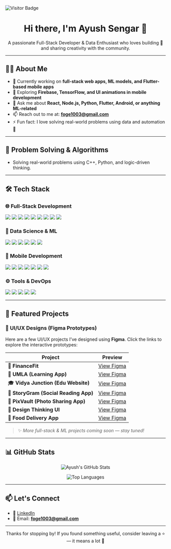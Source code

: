 <img src="https://komarev.com/ghpvc/?username=ayushsengar2010&label=Profile%20Views&color=0e75b6&style=flat" alt="Visitor Badge"/>

<!-- Condensed Header -->
<h1 align="center">Hi there, I'm Ayush Sengar 👋</h1>
<p align="center">A passionate Full-Stack Developer & Data Enthusiast who loves building 🚀 and sharing creativity with the community.</p>

---

## 🧑‍💻 About Me

- 🔭 Currently working on **full-stack web apps, ML models, and Flutter-based mobile apps**
- 🌱 Exploring **Firebase, TensorFlow, and UI animations in mobile development**
- 💬 Ask me about **React, Node.js, Python, Flutter, Android, or anything ML-related**
- 📫 Reach out to me at: **foge1003@gmail.com**
- ⚡ Fun fact: I love solving real-world problems using data and automation 🤖

---

## 🧠 Problem Solving & Algorithms

- Solving real-world problems using C++, Python, and logic-driven thinking.

---

## 🛠️ Tech Stack

### 🌐 Full-Stack Development

<p align="left">
  <img src="https://img.shields.io/badge/JavaScript-F7DF1E?style=for-the-badge&logo=javascript&logoColor=black"/>
  <img src="https://img.shields.io/badge/TypeScript-3178C6?style=for-the-badge&logo=typescript&logoColor=white"/>
  <img src="https://img.shields.io/badge/React-20232A?style=for-the-badge&logo=react&logoColor=61DAFB"/>
  <img src="https://img.shields.io/badge/Next.js-000000?style=for-the-badge&logo=nextdotjs&logoColor=white"/>
  <img src="https://img.shields.io/badge/Node.js-339933?style=for-the-badge&logo=nodedotjs&logoColor=white"/>
  <img src="https://img.shields.io/badge/Express.js-000000?style=for-the-badge&logo=express&logoColor=white"/>
  <img src="https://img.shields.io/badge/REST%20API-FF6C37?style=for-the-badge&logo=api&logoColor=white"/>
  <img src="https://img.shields.io/badge/MongoDB-47A248?style=for-the-badge&logo=mongodb&logoColor=white"/>
  <img src="https://img.shields.io/badge/PostgreSQL-336791?style=for-the-badge&logo=postgresql&logoColor=white"/>
</p>

### 🤖 Data Science & ML

<p align="left">
  <img src="https://img.shields.io/badge/Python-3776AB?style=for-the-badge&logo=python&logoColor=white"/>
  <img src="https://img.shields.io/badge/Numpy-013243?style=for-the-badge&logo=numpy&logoColor=white"/>
  <img src="https://img.shields.io/badge/Pandas-150458?style=for-the-badge&logo=pandas&logoColor=white"/>
  <img src="https://img.shields.io/badge/Scikit--Learn-F7931E?style=for-the-badge&logo=scikit-learn&logoColor=white"/>
  <img src="https://img.shields.io/badge/Matplotlib-11557C?style=for-the-badge&logo=matplotlib&logoColor=white"/>
  <img src="https://img.shields.io/badge/Jupyter-F37626?style=for-the-badge&logo=jupyter&logoColor=white"/>
</p>

### 📱 Mobile Development

<p align="left">
  <img src="https://img.shields.io/badge/Flutter-02569B?style=for-the-badge&logo=flutter&logoColor=white"/>
  <img src="https://img.shields.io/badge/Dart-0175C2?style=for-the-badge&logo=dart&logoColor=white"/>
  <img src="https://img.shields.io/badge/Kotlin-7F52FF?style=for-the-badge&logo=kotlin&logoColor=white"/>
  <img src="https://img.shields.io/badge/Java-ED8B00?style=for-the-badge&logo=java&logoColor=white"/>
  <img src="https://img.shields.io/badge/Android%20Studio-3DDC84?style=for-the-badge&logo=android-studio&logoColor=white"/>
  <img src="https://img.shields.io/badge/Jetpack%20Compose-4285F4?style=for-the-badge&logo=android&logoColor=white"/>
  <img src="https://img.shields.io/badge/XML-E44D26?style=for-the-badge&logo=xml&logoColor=white"/>
</p>

### ⚙️ Tools & DevOps

<p align="left">
  <img src="https://img.shields.io/badge/Docker-2496ED?style=for-the-badge&logo=docker&logoColor=white"/>
  <img src="https://img.shields.io/badge/GitHub%20Actions-2088FF?style=for-the-badge&logo=github-actions&logoColor=white"/>
  <img src="https://img.shields.io/badge/Git-F05032?style=for-the-badge&logo=git&logoColor=white"/>
  <img src="https://img.shields.io/badge/Postman-FF6C37?style=for-the-badge&logo=postman&logoColor=white"/>
  <img src="https://img.shields.io/badge/VS%20Code-007ACC?style=for-the-badge&logo=visual-studio-code&logoColor=white"/>
</p>

---

## 📂 Featured Projects

### 🎨 UI/UX Designs (Figma Prototypes)

Here are a few UI/UX projects I’ve designed using **Figma**. Click the links to explore the interactive prototypes:

| Project | Preview |
|--------|---------|
| 💸 **FinanceFit** | [View Figma](https://www.figma.com/proto/nItThZ6r0p0Lo3htCcDhSj/Fit-Finance?node-id=0-1&t=nKlBaJXhwQmm0f84-1) |
| 📘 **UMLA (Learning App)** | [View Figma](https://www.figma.com/proto/zTagPPatwZkh9pgesto7Lk/UMLA?node-id=1-566&t=mMqA9pOykAIAJ1p1-1) |
| 🎓 **Vidya Junction (Edu Website)** | [View Figma](https://www.figma.com/proto/QkU1TQYmg38rxFsqoasr2c/Website?node-id=0-1&t=BQWEMSQOss3TMnt0-1) |
| 📖 **StoryGram (Social Reading App)** | [View Figma](https://www.figma.com/proto/rq9byPtTHpgFXiJzI9K4s4/Project---3-final-design?node-id=0-1&t=Y81KbrmHlPhPmWC1-1) |
| 📸 **PixVault (Photo Sharing App)** | [View Figma](https://www.figma.com/proto/liEwloVwiOgD6yFhteOFU2/PixVault-Photo-App?node-id=0-1&t=7f9ZbWnWYb2pEcWf-1) |
| 🧠 **Design Thinking UI** | [View Figma](https://www.figma.com/proto/0kV9fkNQ7QNN6yOuy3SBQF/Design-Thinking?node-id=0-1&t=OEsB192b2Nc27hg6-1) |
| 🍔 **Food Delivery App** | [View Figma](https://www.figma.com/proto/L27BQuwYWSRjqv5B3pRZ8z/Food-Delivery-App?node-id=1-548&t=56Xth4WApLEM1RuK-1) |

> ✨ *More full-stack & ML projects coming soon — stay tuned!*

---

## 📊 GitHub Stats

<p align="center">
  <img src="https://github-readme-stats.vercel.app/api?username=ayushsengar2010&show_icons=true&theme=radical" alt="Ayush's GitHub Stats"/>
</p>

<p align="center">
  <img src="https://github-readme-stats.vercel.app/api/top-langs/?username=ayushsengar2010&layout=compact&theme=radical" alt="Top Languages"/>
</p>

---

## 📫 Let's Connect

- 🔗 [LinkedIn](https://www.linkedin.com/in/ayushsengar004/)
- 📧 Email: **foge1003@gmail.com**

---

<p align="center">Thanks for stopping by! If you found something useful, consider leaving a ⭐️ — it means a lot 🙌</p>
